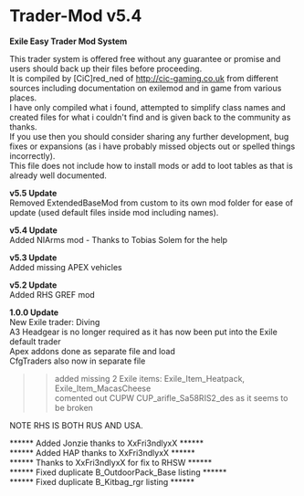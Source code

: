 # Trader-Mod v5.4
<b>Exile Easy Trader Mod System</b><br>

This trader system is offered free without any guarantee or promise and users should back up their files before proceeding.<br>
It is compiled by [CiC]red_ned of http://cic-gaming.co.uk from different sources including documentation on exilemod and in game from various places.<br>
I have only compiled what i found, attempted to simplify class names and created files for what i couldn't find and is given back to the community as thanks.<br>
If you use then you should consider sharing any further development, bug fixes or expansions (as i have probably missed objects out or spelled things incorrectly).<br>
This file does not include how to install mods or add to loot tables as that is already well documented.<br>

<b>v5.5 Update</b><br>
Removed ExtendedBaseMod from custom to its own mod folder for ease of update (used default files inside mod including names).<br>

<b>v5.4 Update</b><br>
Added NIArms mod - Thanks to Tobias Solem for the help<br>

<b>v5.3 Update</b><br>
Added missing APEX vehicles<br>

<b>v5.2 Update</b><br>
Added RHS GREF mod<br>

<b>1.0.0 Update</b><br>
New Exile trader: Diving <br>
A3 Headgear is no longer required as it has now been put into the Exile default trader<br>
Apex addons done as separate file and load<br>
CfgTraders also now in separate file<br>

>> added missing 2 Exile items: Exile_Item_Heatpack, Exile_Item_MacasCheese <br>
>> comented out CUPW CUP_arifle_Sa58RIS2_des as it seems to be broken<br>

NOTE RHS IS BOTH RUS AND USA.<br>

****** Added Jonzie thanks to XxFri3ndlyxX ******<br>
****** Added HAP thanks to XxFri3ndlyxX ******<br>
****** Thanks to XxFri3ndlyxX for fix to RHSW ******<br>
****** Fixed duplicate B_OutdoorPack_Base listing ******<br>
****** Fixed duplicate B_Kitbag_rgr listing ******<br>
